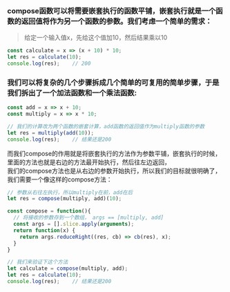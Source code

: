 ### compose函数可以将需要嵌套执行的函数平铺，嵌套执行就是一个函数的返回值将作为另一个函数的参数。我们考虑一个简单的需求：   
>给定一个输入值x，先给这个值加10，然后结果乘以10
```javascript   
const calculate = x => (x + 10) * 10;
let res = calculate(10);
console.log(res);    // 200
```   
### 我们可以将复杂的几个步骤拆成几个简单的可复用的简单步骤，于是我们拆出了一个加法函数和一个乘法函数:   
```javascript   
const add = x => x + 10;
const multiply = x => x * 10;

// 我们的计算改为两个函数的嵌套计算，add函数的返回值作为multiply函数的参数
let res = multiply(add(10));
console.log(res);    // 结果还是200
```   
而我们compose的作用就是将嵌套执行的方法作为参数平铺，嵌套执行的时候，里面的方法也就是右边的方法最开始执行，然后往左边返回，   
我们的compose方法也是从右边的参数开始执行，所以我们的目标就很明确了，我们需要一个像这样的compose方法：      
```javascript   
// 参数从右往左执行，所以multiply在前，add在后
let res = compose(multiply, add)(10);
```       
```javascript
const compose = function(){
  // 将接收的参数存到一个数组， args == [multiply, add]
  const args = [].slice.apply(arguments);
  return function(x) {
    return args.reduceRight((res, cb) => cb(res), x);
  }
}

// 我们来验证下这个方法
let calculate = compose(multiply, add);
let res = calculate(10);
console.log(res);    // 结果还是200
```   


